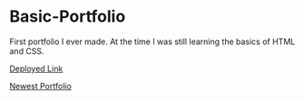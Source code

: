 # Basic-Portfolio
First portfolio I ever made. At the time I was still learning the basics of HTML and CSS.

[Deployed Link](https://zachyingling.github.io/Basic-Portfolio/)

[Newest Portfolio](https://zachyingling.github.io/Updated-Portfolio/)
